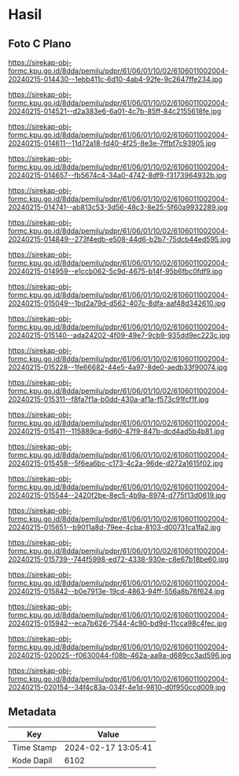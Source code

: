 # Hasil

## Foto C Plano

https://sirekap-obj-formc.kpu.go.id/8dda/pemilu/pdpr/61/06/01/10/02/6106011002004-20240215-014430--1ebb411c-6d10-4ab4-92fe-9c2647ffe234.jpg

https://sirekap-obj-formc.kpu.go.id/8dda/pemilu/pdpr/61/06/01/10/02/6106011002004-20240215-014521--d2a383e6-6a01-4c7b-85ff-84c2155618fe.jpg

https://sirekap-obj-formc.kpu.go.id/8dda/pemilu/pdpr/61/06/01/10/02/6106011002004-20240215-014611--11d72a18-fd40-4f25-8e3e-7ffbf7c93905.jpg

https://sirekap-obj-formc.kpu.go.id/8dda/pemilu/pdpr/61/06/01/10/02/6106011002004-20240215-014657--fb5674c4-34a0-4742-8df9-f3173964932b.jpg

https://sirekap-obj-formc.kpu.go.id/8dda/pemilu/pdpr/61/06/01/10/02/6106011002004-20240215-014741--ab813c53-3d56-48c3-8e25-5f60a9932289.jpg

https://sirekap-obj-formc.kpu.go.id/8dda/pemilu/pdpr/61/06/01/10/02/6106011002004-20240215-014849--273f4edb-e508-44d6-b2b7-75dcb44ed595.jpg

https://sirekap-obj-formc.kpu.go.id/8dda/pemilu/pdpr/61/06/01/10/02/6106011002004-20240215-014959--e1ccb062-5c9d-4675-b14f-95b6fbc0fdf9.jpg

https://sirekap-obj-formc.kpu.go.id/8dda/pemilu/pdpr/61/06/01/10/02/6106011002004-20240215-015049--1bd2a79d-d562-407c-8dfa-aaf48d342610.jpg

https://sirekap-obj-formc.kpu.go.id/8dda/pemilu/pdpr/61/06/01/10/02/6106011002004-20240215-015140--ada24202-4f09-49e7-9cb9-935dd9ec223c.jpg

https://sirekap-obj-formc.kpu.go.id/8dda/pemilu/pdpr/61/06/01/10/02/6106011002004-20240215-015228--1fe66682-44e5-4a97-8de0-aedb33f90074.jpg

https://sirekap-obj-formc.kpu.go.id/8dda/pemilu/pdpr/61/06/01/10/02/6106011002004-20240215-015311--f8fa7f1a-b0dd-430a-af1a-f573c91fcf1f.jpg

https://sirekap-obj-formc.kpu.go.id/8dda/pemilu/pdpr/61/06/01/10/02/6106011002004-20240215-015411--115889ca-6d60-47f9-847b-dcd4ad5b4b81.jpg

https://sirekap-obj-formc.kpu.go.id/8dda/pemilu/pdpr/61/06/01/10/02/6106011002004-20240215-015458--5f6ea6bc-c173-4c2a-96de-d272a1615f02.jpg

https://sirekap-obj-formc.kpu.go.id/8dda/pemilu/pdpr/61/06/01/10/02/6106011002004-20240215-015544--2420f2be-8ec5-4b9a-8974-d775f13d0619.jpg

https://sirekap-obj-formc.kpu.go.id/8dda/pemilu/pdpr/61/06/01/10/02/6106011002004-20240215-015651--b9011a8d-79ee-4cba-8103-d00731ca1fa2.jpg

https://sirekap-obj-formc.kpu.go.id/8dda/pemilu/pdpr/61/06/01/10/02/6106011002004-20240215-015739--744f5998-ed72-4338-930e-c8e67b18be60.jpg

https://sirekap-obj-formc.kpu.go.id/8dda/pemilu/pdpr/61/06/01/10/02/6106011002004-20240215-015842--b0e7913e-19cd-4863-94ff-556a8b76f624.jpg

https://sirekap-obj-formc.kpu.go.id/8dda/pemilu/pdpr/61/06/01/10/02/6106011002004-20240215-015942--eca7b626-7544-4c90-bd9d-11cca98c4fec.jpg

https://sirekap-obj-formc.kpu.go.id/8dda/pemilu/pdpr/61/06/01/10/02/6106011002004-20240215-020025--f0630044-f08b-462a-aa9a-d689cc3ad596.jpg

https://sirekap-obj-formc.kpu.go.id/8dda/pemilu/pdpr/61/06/01/10/02/6106011002004-20240215-020154--34f4c83a-034f-4e1d-9810-d0f950ccd009.jpg


## Metadata

| Key        | Value               |
| ---------- | ------------------- |
| Time Stamp | 2024-02-17 13:05:41 |
| Kode Dapil | 6102                |



